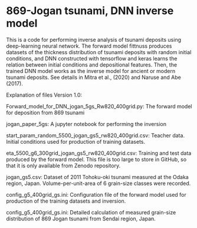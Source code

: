 # 869-Jogan tsunami, DNN inverse model

This is a code for performing inverse analysis of tsunami deposits using deep-learning neural network. The forward model fittnuss produces datasets of the thickness distribution of tsunami deposits with random initial conditions, and DNN constructed with tensorflow and keras learns the relation between initial conditions and depositional features. Then, the trained DNN model works as the inverse model for ancient or modern tsunami deposits. See details in Mitra et al., (2020) and Naruse and Abe (2017).

Explanation of files Version 1.0:

Forward_model_for_DNN_jogan_5gs_Rw820_400grid.py: The forward model for deposition from 869 tsunami

jogan_paper_5gs: A jupyter notebook for performing the inversion

start_param_random_5500_jogan_gs5_rw820_400grid.csv: Teacher data. Initial conditions used for production of training datasets.

eta_5500_g6_300grid_jogan_gs5_rw820_400grid.csv: Training and test data produced by the forward model. This file is too large to store in GitHub, so that it is only available from Zenodo repository.

jogan_gs5.csv: Dataset of 2011 Tohoku-oki tsunami measured at the Odaka region, Japan. Volume-per-unit-area of 6 grain-size classes were recorded.

config_g5_400grid_gs.ini: Configuration file of the forward model used for production of the training datasets and inversion.

config_g5_400grid_gs.ini: Detailed calculation of measured grain-size distribution of 869 Jogan tsunami from Sendai region, Japan.
